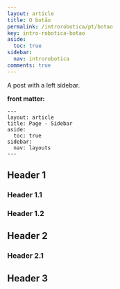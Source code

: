 ```yaml
---
layout: article
title: O botão
permalink: /introrobotica/pt/botao
key: intro-robotica-botao
aside:
  toc: true
sidebar:
  nav: introrobotica
comments: true
---
```


A post with a left sidebar.

<!--more-->

**front matter:**

    ---
    layout: article
    title: Page - Sidebar
    aside:
      toc: true
    sidebar:
      nav: layouts
    ---

## Header 1

### Header 1.1

### Header 1.2

## Header 2

### Header 2.1

## Header 3
